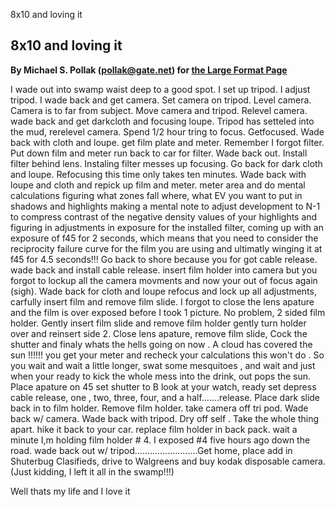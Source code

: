 8x10 and loving it

8x10 and loving it
------------------

**By Michael S. Pollak (pollak@gate.net) for [the Large Format
Page](.)**

I wade out into swamp waist deep to a good spot. I set up tripod. I
adjust tripod. I wade back and get camera. Set camera on tripod. Level
camera. Camera is to far from subject. Move camera and tripod. Relevel
camera. wade back and get darkcloth and focusing loupe. Tripod has
setteled into the mud, rerelevel camera. Spend 1/2 hour tring to focus.
Getfocused. Wade back with cloth and loupe. get film plate and meter.
Remember I forgot filter. Put down film and meter run back to car for
filter. Wade back out. Install filter behind lens. Instaling filter
messes up focusing. Go back for dark cloth and loupe. Refocusing this
time only takes ten minutes. Wade back with loupe and cloth and repick
up film and meter. meter area and do mental calculations figuring what
zones fall where, what EV you want to put in shadows and highlights
making a mental note to adjust development to N-1 to compress contrast
of the negative density values of your highlights and figuring in
adjustments in exposure for the installed filter, coming up with an
exposure of f45 for 2 seconds, which means that you need to consider the
reciprocity failure curve for the film you are using and ultimatly
winging it at f45 for 4.5 seconds!!! Go back to shore because you for
got cable release. wade back and install cable release. insert film
holder into camera but you forgot to lockup all the camera movments and
now your out of focus again (sigh). Wade back for cloth and loupe
refocus and lock up all adjustments, carfully insert film and remove
film slide. I forgot to close the lens apature and the film is over
exposed before I took 1 picture. No problem, 2 sided film holder. Gently
insert film slide and remove film holder gently turn holder over and
reinsert side 2. Close lens apature, remove film slide, Cock the shutter
and finaly whats the hells going on now . A cloud has covered the sun
!!!!!! you get your meter and recheck your calculations this won't do .
So you wait and wait a little longer, swat some mesquitoes , and wait
and just when your ready to kick the whole mess into the drink, out pops
the sun. Place apature on 45 set shutter to B look at your watch, ready
set depress cable release, one , two, three, four, and a
half.......release. Place dark slide back in to film holder. Remove film
holder. take camera off tri pod. Wade back w/ camera. Wade back with
tripod. Dry off self . Take the whole thing apart. hike it back to your
car. replace film holder in back pack. wait a minute I,m holding film
holder \# 4. I exposed \#4 five hours ago down the road. wade back out
w/ tripod.........................Get home, place add in Shuterbug
Clasifieds, drive to Walgreens and buy kodak disposable camera. (Just
kidding, I left it all in the swamp!!!)

Well thats my life and I love it

